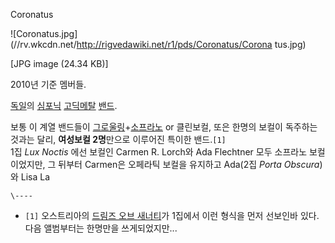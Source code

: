 Coronatus

![Coronatus.jpg](//rv.wkcdn.net/http://rigvedawiki.net/r1/pds/Coronatus/Corona
tus.jpg)

[JPG image (24.34 KB)]

  
2010년 기준 멤버들.

[독일](%EB%8F%85%EC%9D%BC.md)의
[심포닉](%EC%8B%AC%ED%8F%AC%EB%8B%89%20%EB%A9%94%ED%83%88.md) [고딕메탈](%EA%B3%A0%EB%94%95%20%EB%A9%94%ED%83%88.md)
[밴드](%EB%B0%B4%EB%93%9C.md).

보통 이 계열 밴드들이 [그로울링](%EA%B7%B8%EB%A1%9C%EC%9A%B8%EB%A7%81.md)+[소프라노](%EC%86%8C%ED%94%84%EB%9D%BC%EB%85%B8.md) or 클린보컬, 또은 한명의 보컬이 독주하는것과는 달리, **여성보컬
2명**만으로 이루어진 특이한 밴드.`[1]`  
1집 _Lux Noctis_ 에선 보컬인 Carmen R. Lorch와 Ada Flechtner 모두 소프라노 보컬이었지만, 그 뒤부터
Carmen은 오페라틱 보컬을 유지하고 Ada(2집 _Porta Obscura_)와 Lisa La

`\----`

  * `[1]` 오스트리아의 [드림즈 오브 새너티](%EB%93%9C%EB%A6%BC%EC%A6%88%20%EC%98%A4%EB%B8%8C%20%EC%83%88%EB%84%88%ED%8B%B0.md)가 1집에서 이런 형식을 먼저 선보인바 있다. 다음 앨범부터는 한명만을 쓰게되었지만...

